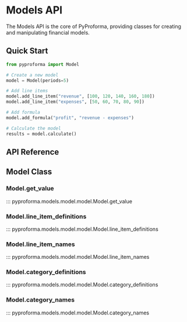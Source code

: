 # Models API

The Models API is the core of PyProforma, providing classes for creating and manipulating financial models.

## Quick Start

```python
from pyproforma import Model

# Create a new model
model = Model(periods=5)

# Add line items
model.add_line_item("revenue", [100, 120, 140, 160, 180])
model.add_line_item("expenses", [50, 60, 70, 80, 90])

# Add formula
model.add_formula("profit", "revenue - expenses")

# Calculate the model
results = model.calculate()
```

## API Reference

## Model Class

### Model.get_value

::: pyproforma.models.model.model.Model.get_value

### Model.line_item_definitions

::: pyproforma.models.model.model.Model.line_item_definitions

### Model.line_item_names

::: pyproforma.models.model.model.Model.line_item_names

### Model.category_definitions

::: pyproforma.models.model.model.Model.category_definitions

### Model.category_names

::: pyproforma.models.model.model.Model.category_names
